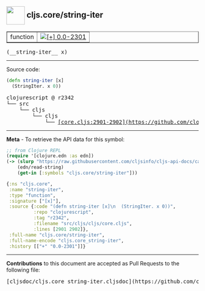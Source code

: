 ## <img width="48px" valign="middle" src="http://i.imgur.com/Hi20huC.png"> cljs.core/string-iter

 <table border="1">
<tr>

<td>function</td>
<td><a href="https://github.com/cljsinfo/cljs-api-docs/tree/0.0-2301"><img valign="middle" alt="[+] 0.0-2301" src="https://img.shields.io/badge/+-0.0--2301-lightgrey.svg"></a> </td>
</tr>
</table>

 <samp>
(__string-iter__ x)<br>
</samp>

---





Source code:

```clj
(defn string-iter [x]
  (StringIter. x 0))
```

 <pre>
clojurescript @ r2342
└── src
    └── cljs
        └── cljs
            └── <ins>[core.cljs:2901-2902](https://github.com/clojure/clojurescript/blob/r2342/src/cljs/cljs/core.cljs#L2901-L2902)</ins>
</pre>


---

__Meta__ - To retrieve the API data for this symbol:

```clj
;; from Clojure REPL
(require '[clojure.edn :as edn])
(-> (slurp "https://raw.githubusercontent.com/cljsinfo/cljs-api-docs/catalog/cljs-api.edn")
    (edn/read-string)
    (get-in [:symbols "cljs.core/string-iter"]))
```

```clj
{:ns "cljs.core",
 :name "string-iter",
 :type "function",
 :signature ["[x]"],
 :source {:code "(defn string-iter [x]\n  (StringIter. x 0))",
          :repo "clojurescript",
          :tag "r2342",
          :filename "src/cljs/cljs/core.cljs",
          :lines [2901 2902]},
 :full-name "cljs.core/string-iter",
 :full-name-encode "cljs.core_string-iter",
 :history [["+" "0.0-2301"]]}

```

---

__Contributions__ to this document are accepted as Pull Requests to the following file:

 <pre>
[cljsdoc/cljs.core_string-iter.cljsdoc](https://github.com/cljsinfo/cljs-api-docs/blob/master/cljsdoc/cljs.core_string-iter.cljsdoc)
</pre>

